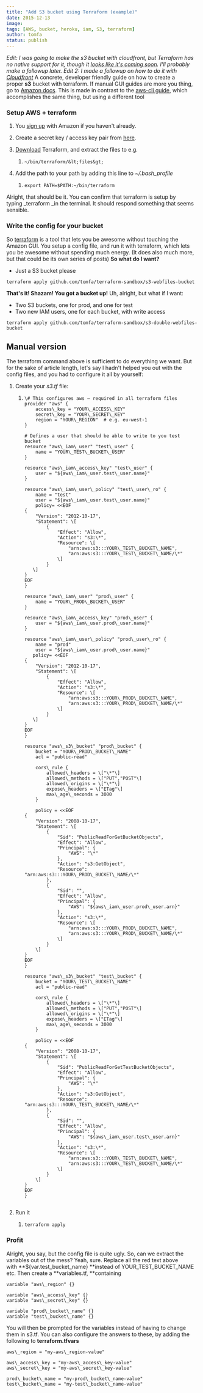 ```yaml
---
title: "Add S3 bucket using Terraform (example)"
date: 2015-12-13
image: 
tags: [AWS, bucket, heroku, iam, S3, terraform]
author: tomfa
status: publish
---
```


_Edit: I was going to make the s3 bucket with cloudfront, but Terraform has no native support for it, though it [looks like it's coming soon](https://github.com/hashicorp/terraform/pull/3330). I'll probably make a followup later._ _Edit 2: I made a followup on how to do it with [Cloudfront](http://notes.webutvikling.org/s3-bucket-cloudfront-using-terraform/)_ A concrete, developer friendly guide on how to create a proper **s3** bucket with terraform. If manual GUI guides are more you thing, go to [Amazon docs](http://docs.aws.amazon.com/AmazonS3/latest/gsg/CreatingABucket.html). This is made in contrast to the [aws-cli guide](http://notes.webutvikling.org/add-s3-bucket-using-awscli-example/), which accomplishes the same thing, but using a different tool

### Setup AWS + terraform

1.  You [sign up](http://aws.amazon.com/s3/) with Amazon if you haven't already.
2.  Create a secret key / access key pair from [here](https://console.aws.amazon.com/iam/home?#security_credential).
3.  [Download](https://terraform.io/downloads.html) Terraform, and extract the files to e.g.
    1.  ```
        ~/bin/terraform/&lt;files&gt;
        ```
        
4.  Add the path to your path by adding this line to _~/.bash\_profile_
    1.  ```
        export PATH=$PATH:~/bin/terraform
        ```
        

Alright, that should be it. You can confirm that terraform is setup by typing _terraform _in the terminal. It should respond something that seems sensible.

### Write the config for your bucket

So [terraform](https://terraform.io/) is a tool that lets you be awesome without touching the Amazon GUI. You setup a config file, and run it with terraform, which lets you be awesome without spending much energy. (It does also much more, but that could be its own series of posts) **So what do I want?**

*   Just a S3 bucket please

```
terraform apply github.com/tomfa/terraform-sandbox/s3-webfiles-bucket
```

**That's it! Shazam! You got a bucket up!** Uh, alright, but what if I want:

*   Two S3 buckets, one for prod, and one for test
*   Two new IAM users, one for each bucket, with write access

```
terraform apply github.com/tomfa/terraform-sandbox/s3-double-webfiles-bucket
```

Manual version
--------------

The terraform command above is sufficient to do everything we want. But for the sake of article length, let's say I hadn't helped you out with the config files, and you had to configure it all by yourself:

1.  Create your _s3.tf_ file:
    1.  ```
        \# This configures aws – required in all terraform files
        provider "aws" {
            access\_key = "YOUR\_ACCESS\_KEY"
            secret\_key = "YOUR\_SECRET\_KEY"
            region = "YOUR\_REGION"  # e.g. eu-west-1
        }
        
        # Defines a user that should be able to write to you test bucket
        resource "aws\_iam\_user" "test\_user" {
            name = "YOUR\_TEST\_BUCKET\_USER"
        }
        
        resource "aws\_iam\_access\_key" "test\_user" {
            user = "${aws\_iam\_user.test\_user.name}"
        }
        
        resource "aws\_iam\_user\_policy" "test\_user\_ro" {
            name = "test"
            user = "${aws\_iam\_user.test\_user.name}"
            policy= <<EOF
        {
            "Version": "2012-10-17",
            "Statement": \[
                {
                    "Effect": "Allow",
                    "Action": "s3:\*",
                    "Resource": \[
                        "arn:aws:s3:::YOUR\_TEST\_BUCKET\_NAME",
                        "arn:aws:s3:::YOUR\_TEST\_BUCKET\_NAME/\*"
                    \]
                }
           \]
        }
        EOF
        }
        
        resource "aws\_iam\_user" "prod\_user" {
            name = "YOUR\_PROD\_BUCKET\_USER"
        }
        
        resource "aws\_iam\_access\_key" "prod\_user" {
            user = "${aws\_iam\_user.prod\_user.name}"
        }
        
        resource "aws\_iam\_user\_policy" "prod\_user\_ro" {
            name = "prod"
            user = "${aws\_iam\_user.prod\_user.name}"
           policy= <<EOF
        {
            "Version": "2012-10-17",
            "Statement": \[
                {
                    "Effect": "Allow",
                    "Action": "s3:\*",
                    "Resource": \[
                        "arn:aws:s3:::YOUR\_PROD\_BUCKET\_NAME",
                        "arn:aws:s3:::YOUR\_PROD\_BUCKET\_NAME/\*"
                    \]
                }
           \]
        }
        EOF
        }
        
        resource "aws\_s3\_bucket" "prod\_bucket" {
            bucket = "YOUR\_PROD\_BUCKET\_NAME"
            acl = "public-read"
        
            cors\_rule {
                allowed\_headers = \["\*"\]
                allowed\_methods = \["PUT","POST"\]
                allowed\_origins = \["\*"\]
                expose\_headers = \["ETag"\]
                max\_age\_seconds = 3000
            }
        
            policy = <<EOF
        {
            "Version": "2008-10-17",
            "Statement": \[
                {
                    "Sid": "PublicReadForGetBucketObjects",
                    "Effect": "Allow",
                    "Principal": {
                        "AWS": "\*"
                    },
                    "Action": "s3:GetObject",
                    "Resource": "arn:aws:s3:::YOUR\_PROD\_BUCKET\_NAME/\*"
                },
                {
                    "Sid": "",
                    "Effect": "Allow",
                    "Principal": {
                        "AWS": "${aws\_iam\_user.prod\_user.arn}"
                    },
                    "Action": "s3:\*",
                    "Resource": \[
                        "arn:aws:s3:::YOUR\_PROD\_BUCKET\_NAME",
                        "arn:aws:s3:::YOUR\_PROD\_BUCKET\_NAME/\*"
                    \]
                }
            \]
        }
        EOF
        }
        
        resource "aws\_s3\_bucket" "test\_bucket" {
            bucket = "YOUR\_TEST\_BUCKET\_NAME"
            acl = "public-read"
        
            cors\_rule {
                allowed\_headers = \["\*"\]
                allowed\_methods = \["PUT","POST"\]
                allowed\_origins = \["\*"\]
                expose\_headers = \["ETag"\]
                max\_age\_seconds = 3000
            }
        
            policy = <<EOF
        {
            "Version": "2008-10-17",
            "Statement": \[
                {
                    "Sid": "PublicReadForGetTestBucketObjects",
                    "Effect": "Allow",
                    "Principal": {
                        "AWS": "\*"
                    },
                    "Action": "s3:GetObject",
                    "Resource": "arn:aws:s3:::YOUR\_TEST\_BUCKET\_NAME/\*"
                },
                {
                    "Sid": "",
                    "Effect": "Allow",
                    "Principal": {
                        "AWS": "${aws\_iam\_user.test\_user.arn}"
                    },
                    "Action": "s3:\*",
                    "Resource": \[
                        "arn:aws:s3:::YOUR\_TEST\_BUCKET\_NAME",
                        "arn:aws:s3:::YOUR\_TEST\_BUCKET\_NAME/\*"
                    \]
                }
            \]
        }
        EOF
        }
        
        
        ```
        
2.  Run it
    1.  ```
        terraform apply
        ```
        

### Profit

Alright, you say, but the config file is quite ugly. So, can we extract the variables out of the mess? Yeah, sure. Replace all the red text above with **${var.test\_bucket\_name} **instead of YOUR\_TEST\_BUCKET\_NAME etc. Then create a **variables.tf, **containing

```
variable "aws\_region" {}

variable "aws\_access\_key" {}
variable "aws\_secret\_key" {}

variable "prod\_bucket\_name" {}
variable "test\_bucket\_name" {}
```

You will then be prompted for the variables instead of having to change them in s3.tf. You can also configure the answers to these, by adding the following to **terraform.tfvars**

```
aws\_region = "my-aws\_region-value"

aws\_access\_key = "my-aws\_access\_key-value"
aws\_secret\_key = "my-aws\_secret\_key-value"

prod\_bucket\_name = "my-prod\_bucket\_name-value"
test\_bucket\_name = "my-test\_bucket\_name-value"
```

